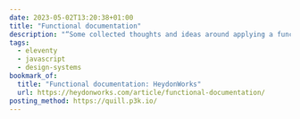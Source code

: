 ```yaml
---
date: 2023-05-02T13:20:38+01:00
title: "Functional documentation"
description: "“Some collected thoughts and ideas around applying a functional approach to writing and maintaining documentation, especially for design systems.”"
tags:
  - eleventy
  - javascript
  - design-systems
bookmark_of:
  title: "Functional documentation: HeydonWorks"
  url: https://heydonworks.com/article/functional-documentation/
posting_method: https://quill.p3k.io/
---
```


